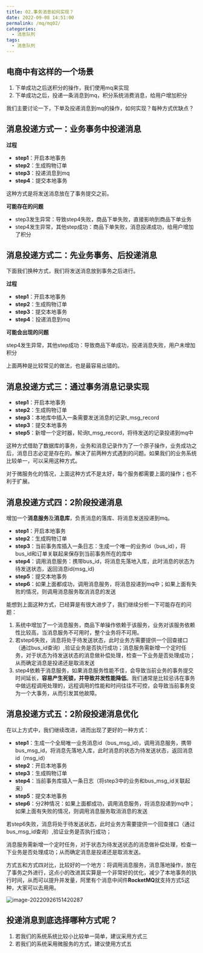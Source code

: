 ```yaml
---
title: 02.事务消息如何实现？
date: 2022-09-08 14:51:00
permalink: /mq/mq02/
categories: 
  - 消息队列
tags: 
  - 消息队列
---
```


## 电商中有这样的一个场景

1. 下单成功之后送积分的操作，我们使用mq来实现
2. 下单成功之后，投递一条消息到mq，积分系统消费消息，给用户增加积分

我们主要讨论一下，下单及投递消息到mq的操作，如何实现？每种方式优缺点？

## 消息投递方式一：业务事务中投递消息

**过程**

- **step1**：开启本地事务
- **step2**：生成购物订单
- **step3**：投递消息到mq
- **step4**：提交本地事务

这种方式是将发送消息放在了事务提交之前。

**可能存在的问题**

- step3发生异常：导致step4失败，商品下单失败，直接影响到商品下单业务
- step4发生异常，其他step成功：商品下单失败，消息投递成功，给用户增加了积分

## 消息投递方式二：先业务事务、后投递消息

下面我们换种方式，我们将发送消息放到事务之后进行。

**过程**

- **step1**：开启本地事务
- **step2**：生成购物订单
- **step3**：提交本地事务
- **step4**：投递消息到mq

**可能会出现的问题**

step4发生异常，其他step成功：导致商品下单成功，投递消息失败，用户未增加积分

上面两种是比较常见的做法，也是最容易出错的。

## 消息投递方式三：通过事务消息记录实现

- **step1**：开启本地事务
- **step2**：生成购物订单
- **step3**：本地库中插入一条需要发送消息的记录t_msg_record
- **step3**：提交本地事务
- **step5**：新增一个定时器，轮询t_msg_record，将待发送的记录投递到mq中

这种方式借助了数据库的事务，业务和消息记录作为了一个原子操作，业务成功之后，消息日志必定是存在的。解决了前两种方式遇到的问题。如果我们的业务系统比较单一，可以采用这种方式。

对于微服务化的情况，上面这种方式不是太好，每个服务都需要上面的操作；也不利于扩展。

## 消息投递方式四：2阶段投递消息

增加一个**消息服务**及**消息库**，负责消息的落库、将消息发送投递到mq。

- **step1**：开启本地事务
- **step2**：生成购物订单
- **step3**：当前事务库插入一条日志：生成一个唯一的业务id（bus_id），将bus_id和订单关联起来保存到当前事务所在的库中
- **step4**：调用消息服务：携带bus_id，将消息先落地入库，此时消息的状态为待发送状态，返回消息id(msg_id)
- **step5**：提交本地事务
- **step6**：如果上面都成功，调用消息服务，将消息投递到mq中；如果上面有失败的情况，则调用消息服务取消消息的发送

能想到上面这种方式，已经算是有很大进步了，我们继续分析一下可能存在的问题：

1. 系统中增加了一个消息服务，商品下单操作依赖于该服务，业务对该服务依赖性比较高，当消息服务不可用时，整个业务将不可用。
2. 若step6失败，消息将处于待发送状态，此时业务方需要提供一个回查接口（通过bus_id查询）,验证业务是否执行成功；消息服务需新增一个定时任务，对于状态为待发送状态的消息做补偿处理，检查一下业务是否处理成功；从而确定消息是投递还是取消发送
3. step4依赖于消息服务，如果消息服务性能不佳，会导致当前业务的事务提交时间延长，**容易产生死锁，并导致并发性能降低**。我们通常是比较忌讳在事务中做远程调用处理的，远程调用的性能和时间往往不可控，会导致当前事务变为一个大事务，从而引发其他故障。

## 消息投递方式五：2阶段投递消息优化

在以上方式中，我们继续改进，进而出现了更好的一种方式：

- **step1**：生成一个全局唯一业务消息id（bus_msg_id)，调用消息服务，携带bus_msg_id，将消息先落地入库，此时消息的状态为待发送状态，返回消息id（msg_id）
- **step2**：开启本地事务
- **step3**：生成购物订单
- **step4**：当前事务库插入一条日志（将step3中的业务和bus_msg_id关联起来）
- **step5**：提交本地事务
- **step6**：分2种情况：如果上面都成功，调用消息服务，将消息投递到mq中；如果上面有失败的情况，则调用消息服务取消消息的发送

若step6失败，消息将处于待发送状态，此时业务方需要提供一个回查接口（通过bus_msg_id查询）,验证业务是否执行成功；

消息服务需新增一个定时任务，对于状态为待发送状态的消息做补偿处理，检查一下业务是否处理成功；从而确定消息是投递还是取消发送。

方式五和方式四对比，比较好的一个地方：将调用消息服务，消息落地操作，放在了事务之外进行，这点小的改进其实算是一个非常好的优化，减少了本地事务的执行时间，从而可以提升并发量，阿里有个消息中间件**RocketMQ**就支持方式5这种，大家可以去用用。

![image-20220926151420287](https://www.lovebetterworld.com:8443/uploads/2022/09/26/63314fe2ec277.png)

## 投递消息到底选择哪种方式呢？

1. 若我们的系统系统比较小比较单一简单，建议采用方式三
2. 若我们的系统采用微服务的方式，建议使用方式五